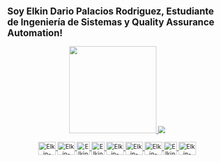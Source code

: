 ## Soy Elkin Dario Palacios Rodriguez, Estudiante de Ingeniería de Sistemas y Quality Assurance Automation!

<div align="center">
  <a href="https://github.com/elkinparo">
  
  <img height="200em" src="https://github-readme-stats.vercel.app/api?username=elkinparo&show_icons=true&theme=github_dark&include_all_commits=true&count_private=true"/>
  <img height="ediem" src="https://github-readme-stats.vercel.app/api/top-langs/?username=elkinparo&layout=compact&langs_count=7&theme=github_dark"/>
</div>
<div style="display: inline_block" align="center"><br>

  <img align="center" alt="Elkin-Java" height="30" width="40" src="https://cdn.jsdelivr.net/gh/devicons/devicon/icons/java/java-original.svg">
  <img align="center" alt="Elkin-Cucumber" height="30" width="40" src="https://cdn.jsdelivr.net/gh/devicons/devicon/icons/cucumber/cucumber-plain.svg">
 <img align="center" alt="Elkin-Intellij" height="30" width="30" src="https://cdn.jsdelivr.net/gh/devicons/devicon/icons/intellij/intellij-original.svg">
<img align="center" alt="Elkin-Eclipse" height="30" width="30" src="https://img.utdstc.com/icon/3c7/fcf/3c7fcf4930fa9402c22cee35e03fe9fcf9e8e47c9381d6b9e6922d71ee2e067a:200">
<img align="center" alt="Elkin-Postman" height="30" width="40" src="https://cdn.worldvectorlogo.com/logos/postman.svg">
  <img align="center" alt="Elkin-Mongo" height="30" width="40" src="https://cdn.jsdelivr.net/gh/devicons/devicon/icons/mongodb/mongodb-original.svg">
  <img align="center" alt="Elkin-SQL" height="30" width="40" src="https://www.dataprix.com/files/uploads/103image/logo_sqlserver.png">
  <img align="center" alt="Elkin-Serenity BDD" height="30" width="
  30" src="https://avatars.githubusercontent.com/u/9455201?s=280&v=4">
  <img align="center" alt="Elkin-PostgreSQL" height="30" width="40" src="https://cdn.jsdelivr.net/gh/devicons/devicon/icons/postgresql/postgresql-original.svg">

</div>
